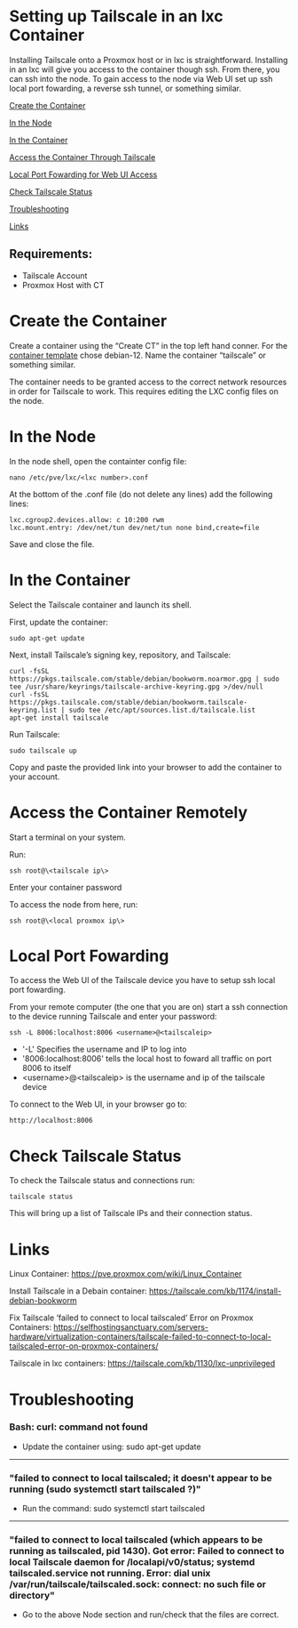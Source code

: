 # Setting up Tailscale in an lxc Container 
Installing Tailscale onto a Proxmox host or in lxc is straightforward. Installing in an lxc will give you access to the container though ssh. From there, you can ssh into the node. To gain access to the node via Web UI set up ssh local port fowarding, a reverse ssh tunnel, or something similar.

[Create the Container](#Create-the-Container)

[In the Node](#In-the-Node)

[In the Container](#In-the-Container)

[Access the Container Through Tailscale](#Access-the-Container-Remotely)

[Local Port Fowarding for Web UI Access](#Local-Port-Fowarding)

[Check Tailscale Status](#Check-Tailscale-Status)

[Troubleshooting](#Troubleshooting)

[Links](#Links)


## Requirements:
- Tailscale Account
- Proxmox Host with CT

# Create the Container
Create a container using the “Create CT” in the top left hand conner. For the [container template](https://pve.proxmox.com/wiki/Linux_Container) chose debian-12. Name the container “tailscale” or something similar.

The container needs to be granted access to the correct network resources in order for Tailscale to work. This requires editing the LXC config files on the node.

# In the Node
In the node shell, open the containter config file:

```
nano /etc/pve/lxc/<lxc number>.conf
```

At the bottom of the .conf file (do not delete any lines) add the following lines:

```
lxc.cgroup2.devices.allow: c 10:200 rwm
lxc.mount.entry: /dev/net/tun dev/net/tun none bind,create=file
```

Save and close the file.

# In the Container
Select the Tailscale container and launch its shell.

First, update the container:

```
sudo apt-get update
```

Next, install Tailscale’s signing key, repository, and Tailscale:

```
curl -fsSL https://pkgs.tailscale.com/stable/debian/bookworm.noarmor.gpg | sudo tee /usr/share/keyrings/tailscale-archive-keyring.gpg >/dev/null
curl -fsSL https://pkgs.tailscale.com/stable/debian/bookworm.tailscale-keyring.list | sudo tee /etc/apt/sources.list.d/tailscale.list
apt-get install tailscale
```

Run Tailscale:

```
sudo tailscale up
```

Copy and paste the provided link into your browser to add the container to your account.

# Access the Container Remotely
Start a terminal on your system.

Run:

```
ssh root@\<tailscale ip\>
```

Enter your container password 

To access the node from here, run:

```
ssh root@\<local proxmox ip\>
```

# Local Port Fowarding
To access the Web UI of the Tailscale device you have to setup ssh local port fowarding.

From your remote computer (the one that you are on) start a ssh connection to the device running Tailscale and enter your password:

```
ssh -L 8006:localhost:8006 <username>@<tailscaleip>
```
  - '-L' Specifies the username and IP to log into
  - '8006:localhost:8006' tells the local host to foward all traffic on port 8006 to itself
  - \<username\>@\<tailscaleip\> is the username and ip of the tailscale device

To connect to the Web UI, in your browser go to:

```
http://localhost:8006
```

# Check Tailscale Status
To check the Tailscale status and connections run:

```
tailscale status
```

This will bring up a list of Tailscale IPs and their connection status.

# Links 
Linux Container: https://pve.proxmox.com/wiki/Linux_Container

Install Tailscale in a Debain container: https://tailscale.com/kb/1174/install-debian-bookworm

Fix Tailscale ‘failed to connect to local tailscaled’ Error on Proxmox Containers: https://selfhostingsanctuary.com/servers-hardware/virtualization-containers/tailscale-failed-to-connect-to-local-tailscaled-error-on-proxmox-containers/

Tailscale in lxc containers: https://tailscale.com/kb/1130/lxc-unprivileged

# Troubleshooting
### Bash: curl: command not found
- Update the container using: sudo apt-get update

---

### "failed to connect to local tailscaled; it doesn't appear to be running (sudo systemctl start tailscaled ?)"
- Run the command: sudo systemctl start tailscaled

---

### "failed to connect to local tailscaled (which appears to be running as tailscaled, pid 1430). Got error: Failed to connect to local Tailscale daemon for /localapi/v0/status; systemd tailscaled.service not running. Error: dial unix /var/run/tailscale/tailscaled.sock: connect: no such file or directory"
- Go to the above Node section and run/check that the files are correct.
